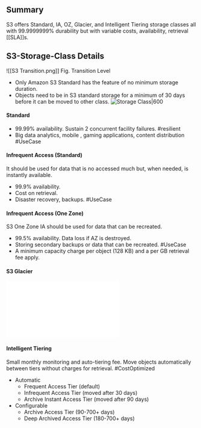 ## Summary
S3 offers Standard, IA, OZ, Glacier, and Intelligent Tiering storage classes all with 99.9999999% durability but with variable costs, availability, retrieval [[SLA]]s.
## S3-Storage-Class Details

![[S3 Transition.png]]
Fig. Transition Level
- Only Amazon S3 Standard has the feature of no minimum storage duration.
- Objects need to be in S3 standard storage for a minimum of 30 days before it can be moved to other class.
![Storage Class|600](s3-storage-classes.png)
#### Standard
- 99.99% availability. Sustain 2 concurrent facility failures. #resilient 
- Big data analytics, mobile , gaming applications, content distribution #UseCase 
#### Infrequent Access (Standard)
It should be used for data that is no accessed much but, when needed, is instantly available.
- 99.9% availability.
- Cost on retrieval.
- Disaster recovery, backups. #UseCase 
#### Infrequent Access (One Zone)
S3 One Zone IA should be used for data that can be recreated.
- 99.5% availability. Data loss if AZ is destroyed.
- Storing secondary backups or data that can be recreated. #UseCase 
- A minimum capacity charge per object (128 KB) and a per GB retrieval fee apply.
#### S3 Glacier 
![Glacier](Glacier.md)
#### Intelligent Tiering
Small monthly monitoring and auto-tiering fee. Move objects automatically between tiers without charges for retrieval. #CostOptimized 
- Automatic
	- Frequent Access Tier (default)
	- Infrequent Access Tier (moved after 30 days)
	- Archive Instant Access Tier (moved after 90 days)
- Configurable
	- Archive Access Tier (90-700+ days)
	- Deep Archived Access Tier (180-700+ days)
